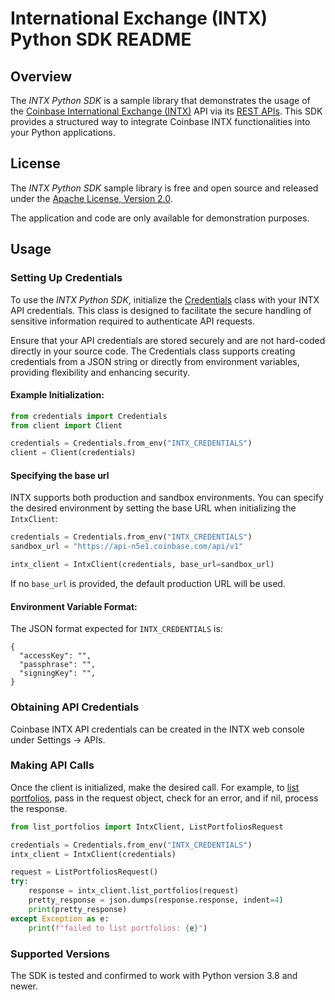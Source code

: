 # International Exchange (INTX) Python SDK README

## Overview

The *INTX Python SDK* is a sample library that demonstrates the usage of the [Coinbase International Exchange (INTX)](https://international.coinbase.com/) API via its [REST APIs](https://docs.cdp.coinbase.com/intx/reference). This SDK provides a structured way to integrate Coinbase INTX functionalities into your Python applications.

## License

The *INTX Python SDK* sample library is free and open source and released under the [Apache License, Version 2.0](LICENSE).

The application and code are only available for demonstration purposes.

## Usage

### Setting Up Credentials

To use the *INTX Python SDK*, initialize the [Credentials](credentials.py) class with your INTX API credentials. This class is designed to facilitate the secure handling of sensitive information required to authenticate API requests.

Ensure that your API credentials are stored securely and are not hard-coded directly in your source code. The Credentials class supports creating credentials from a JSON string or directly from environment variables, providing flexibility and enhancing security.

#### Example Initialization:
```python
from credentials import Credentials
from client import Client

credentials = Credentials.from_env("INTX_CREDENTIALS")
client = Client(credentials)
```

#### Specifying the base url
INTX supports both production and sandbox environments. You can specify the desired environment by setting the base URL when initializing the `IntxClient`:
```python
credentials = Credentials.from_env("INTX_CREDENTIALS")
sandbox_url = "https://api-n5e1.coinbase.com/api/v1"

intx_client = IntxClient(credentials, base_url=sandbox_url)
```
If no `base_url` is provided, the default production URL will be used.

#### Environment Variable Format: 

The JSON format expected for `INTX_CREDENTIALS` is:

```
{
  "accessKey": "",
  "passphrase": "",
  "signingKey": "",
}
```

### Obtaining API Credentials 

Coinbase INTX API credentials can be created in the INTX web console under Settings -> APIs. 

### Making API Calls
Once the client is initialized, make the desired call. For example, to [list portfolios](https://github.com/coinbase-samples/intx-sdk-py/blob/main/list_portfolios.py),
pass in the request object, check for an error, and if nil, process the response.


```python
from list_portfolios import IntxClient, ListPortfoliosRequest

credentials = Credentials.from_env("INTX_CREDENTIALS")
intx_client = IntxClient(credentials)

request = ListPortfoliosRequest()
try:
    response = intx_client.list_portfolios(request)
    pretty_response = json.dumps(response.response, indent=4)
    print(pretty_response)
except Exception as e:
    print(f"failed to list portfolios: {e}")
```

### Supported Versions
The SDK is tested and confirmed to work with Python version 3.8 and newer.

